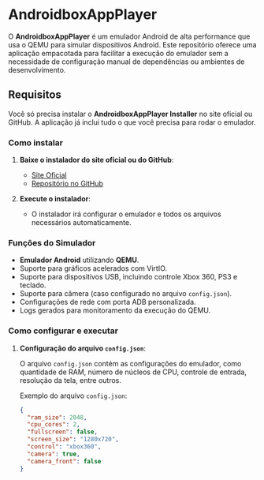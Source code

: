 # AndroidboxAppPlayer

O **AndroidboxAppPlayer** é um emulador Android de alta performance que usa o QEMU para simular dispositivos Android. Este repositório oferece uma aplicação empacotada para facilitar a execução do emulador sem a necessidade de configuração manual de dependências ou ambientes de desenvolvimento.

## Requisitos

Você só precisa instalar o **AndroidboxAppPlayer Installer** no site oficial ou GitHub. A aplicação já inclui tudo o que você precisa para rodar o emulador.

### Como instalar

1. **Baixe o instalador do site oficial ou do GitHub**:
   - [Site Oficial](https://androidboxemulador.blogspot.com/)
   - [Repositório no GitHub](https://github.com/matheussouzadejesus10/androidbox_app_player)

2. **Execute o instalador**:
   - O instalador irá configurar o emulador e todos os arquivos necessários automaticamente.

### Funções do Simulador

- **Emulador Android** utilizando **QEMU**.
- Suporte para gráficos acelerados com VirtIO.
- Suporte para dispositivos USB, incluindo controle Xbox 360, PS3 e teclado.
- Suporte para câmera (caso configurado no arquivo `config.json`).
- Configurações de rede com porta ADB personalizada.
- Logs gerados para monitoramento da execução do QEMU.

### Como configurar e executar

1. **Configuração do arquivo `config.json`**:
   
   O arquivo `config.json` contém as configurações do emulador, como quantidade de RAM, número de núcleos de CPU, controle de entrada, resolução da tela, entre outros.

   Exemplo do arquivo `config.json`:

   ```json
   {
     "ram_size": 2048,
     "cpu_cores": 2,
     "fullscreen": false,
     "screen_size": "1280x720",
     "control": "xbox360",
     "camera": true,
     "camera_front": false
   }

